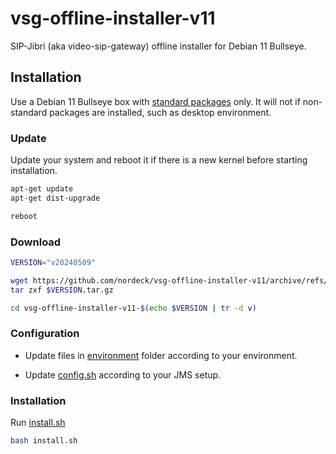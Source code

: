 # vsg-offline-installer-v11

SIP-Jibri (aka video-sip-gateway) offline installer for Debian 11 Bullseye.

## Installation

Use a Debian 11 Bullseye box with
[standard packages](https://www.debian.org/doc/manuals/debian-faq/pkg-basics.en.html#priority)
only. It will not if non-standard packages are installed, such as desktop
environment.

### Update

Update your system and reboot it if there is a new kernel before starting
installation.

```bash
apt-get update
apt-get dist-upgrade

reboot
```

### Download

```bash
VERSION="v20240509"

wget https://github.com/nordeck/vsg-offline-installer-v11/archive/refs/tags/$VERSION.tar.gz
tar zxf $VERSION.tar.gz

cd vsg-offline-installer-v11-$(echo $VERSION | tr -d v)
```

### Configuration

- Update files in [environment](./environment) folder according to your
  environment.

- Update [config.sh](./config.sh) according to your JMS setup.

### Installation

Run [install.sh](./install.sh)

```bash
bash install.sh
```
